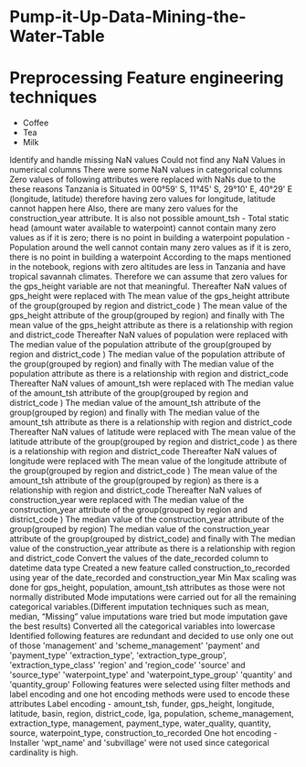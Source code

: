 # Pump-it-Up-Data-Mining-the-Water-Table
<h1>Preprocessing Feature engineering techniques</h1>

<ul>
  <li>Coffee</li>
  <li>Tea</li>
  <li>Milk</li>
</ul>

Identify and handle missing NaN values
Could not find any NaN Values in numerical columns
There were some NaN values in categorical columns
Zero values of following attributes were replaced with NaNs due to the these reasons
Tanzania is Situated in 00°59' S, 11°45' S, 29°10' E, 40°29' E (longitude, latitude) therefore having zero values for longitude, latitude cannot happen here
Also, there are many zero values for the construction_year attribute. It is also not possible
amount_tsh - Total static head (amount water available to waterpoint) cannot contain many zero values as if it is zero; there is no point in building a waterpoint
population - Population around the well cannot contain many zero values as if it is zero, there is no point in building a waterpoint
According to the maps mentioned in the notebook, regions with zero altitudes are less in Tanzania and have tropical savannah climates. Therefore we can assume that zero values for the gps_height variable are not that meaningful.
Thereafter NaN values of gps_height were replaced with
The mean value of the gps_height attribute of the group(grouped by region and  district_code )
The mean value of the gps_height attribute of the group(grouped by region) and finally with 
The mean value of the gps_height attribute as there is a relationship with region and  district_code
Thereafter NaN values of population were replaced with
The median value of the population attribute of the group(grouped by region and  district_code )
The median value of the population attribute of the group(grouped by region) and finally with 
The median value of the population attribute as there is a relationship with region and  district_code
Thereafter NaN values of amount_tsh were replaced with
The median value of the amount_tsh attribute of the group(grouped by region and  district_code )
The median value of the amount_tsh attribute of the group(grouped by region) and finally with 
The median value of the amount_tsh attribute as there is a relationship with region and  district_code
Thereafter NaN values of latitude were replaced with
The mean value of the latitude attribute of the group(grouped by region and  district_code ) as there is a relationship with region and  district_code
Thereafter NaN values of longitude were replaced with
The mean value of the longitude attribute of the group(grouped by region and  district_code )
The mean value of the amount_tsh attribute of the group(grouped by region) as there is a relationship with region and  district_code
Thereafter NaN values of construction_year were replaced with
The median value of the construction_year attribute of the group(grouped by region and  district_code )
The median value of the construction_year attribute of the group(grouped by region)
The median value of the construction_year attribute of the group(grouped by district_code) and finally with
The median value of the construction_year attribute as there is a relationship with region and  district_code
Convert the values of the date_recorded column to datetime data type
Created a new feature called  construction_to_recorded using year of the date_recorded and construction_year
Min Max scaling was done for gps_height, population, amount_tsh attributes as those were not normally distributed
Mode imputations were carried out for all the remaining categorical variables.(Different imputation techniques such as mean, median, “Missing” value imputations ware tried but mode imputation gave the best results)
Converted all the categorical variables into lowercase
Identified following features are redundant and decided to use only one out of those
'management' and 'scheme_management'
'payment' and 'payment_type'
'extraction_type', 'extraction_type_group', 'extraction_type_class'
'region' and 'region_code'
'source' and 'source_type'
'waterpoint_type' and 'waterpoint_type_group'
'quantity' and 'quantity_group'
Following features were selected using filter methods and label encoding and one hot encoding methods were used to encode these attributes 
Label encoding - amount_tsh, funder, gps_height, longitude, latitude, basin, region, district_code, lga, population, scheme_management, extraction_type, management, payment_type, water_quality, quantity, source, waterpoint_type, construction_to_recorded
One hot encoding - Installer 
'wpt_name' and 'subvillage' were not used since categorical cardinality is high.
